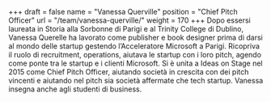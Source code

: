 +++
draft		= false
name		= "Vanessa Querville"
position 	= "Chief Pitch Officer"
url			= "/team/vanessa-querville/"
weight		= 170
+++
Dopo essersi laureata in Storia alla Sorbonne di Parigi e al Trinity College di Dublino, Vanessa Querelle ha lavorato come publisher e book designer prima di darsi al mondo delle startup gestendo l’Acceleratore Microsoft a Parigi. Ricopriva il ruolo di recruitment, operations, aiutava le startup con i loro pitch, agendo come ponte tra le startup e i clienti Microsoft. Si è unita a Ideas on Stage nel 2015 come Chief Pitch Officer, aiutando società in crescita con dei pitch vincenti e aiutando nel pitch sia società affermate che tech startup. Vanessa insegna anche agli studenti di business. 